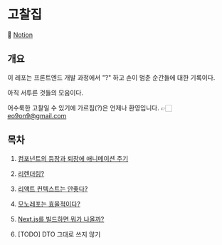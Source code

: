 # 고찰집

🔗 [Notion](https://morning-stone-025.notion.site/261e1b25930480809567cf0598d0d3e9)

## 개요

이 레포는 프론트엔드 개발 과정에서 "?" 하고 손이 멈춘 순간들에 대한 기록이다.

아직 서투른 것들의 모음이다.

어수룩한 고찰일 수 있기에 가르침(?)은 언제나 환영입니다. 👉🏻 [eo9on9@gmail.com](mailto:eo9on9@gmail.com)

## 목차

1. [컴포넌트의 등장과 퇴장에 애니메이션 주기](https://morning-stone-025.notion.site/1-261e1b2593048027b49acf5e184f3a3b?pvs=74)

2. [리렌더링?](https://morning-stone-025.notion.site/2-261e1b259304800db21ccfd59d5164c0?pvs=74)

3. [리액트 컨텍스트는 안좋다?](https://morning-stone-025.notion.site/3-265e1b259304803580baed577f814c61?pvs=74)

4. [모노레포는 효율적이다?](https://morning-stone-025.notion.site/4-26be1b25930480b69b67d424bc82d505?pvs=74)

5. [Next.js를 빌드하면 뭐가 나올까?](https://morning-stone-025.notion.site/5-Next-js-26be1b259304802d966cda4d7ca7183b?pvs=74)

6. [TODO] DTO 그대로 쓰지 않기

